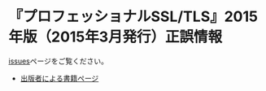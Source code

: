 # 『プロフェッショナルSSL/TLS』2015年版（2015年3月発行）正誤情報

[issues](https://github.com/LambdaNote/errata-protls-ja-1-1/issues)ページをご覧ください。

* [出版者による書籍ページ](https://www.lambdanote.com/collections/ssl-tls)
